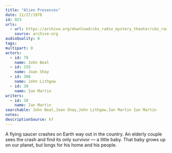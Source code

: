 ```yaml
---
title: "Alien Presences"
date: 11/27/1978
id: 923
urls: 
  - url: https://archive.org/download/cbs_radio_mystery_theater/cbs_radio_mystery_theater-0901-0950.zip/cbs_radio_mystery_theater-0901-0950%2Fcbsrmt_0923_alien_presences.mp3
    source: archive-org
audioQuality: 0
tags: 
multipart: 0
actors:  
  - id: 70
    name: John Beal  
  - id: 155
    name: Joan Shay  
  - id: 306
    name: John Lithgow  
  - id: 38
    name: Ian Martin
writers:  
  - id: 38
    name: Ian Martin
searchable: John Beal,Joan Shay,John Lithgow,Ian Martin Ian Martin
notes: 
descriptionSource: kf
---
```

A flying saucer crashes on Earth way out in the country. An elderly couple sees the crash and find its only survivor — a little baby. That baby grows up on our planet, but longs for his home and his people.
